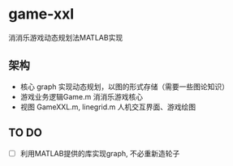 # game-xxl
消消乐游戏动态规划法MATLAB实现

## 架构

- 核心 graph 
  实现动态规划，以图的形式存储（需要一些图论知识）
- 游戏业务逻辑Game.m
  消消乐游戏核心
- 视图 GameXXL.m, linegrid.m
  人机交互界面、游戏绘图

## TO DO

- [ ] 利用MATLAB提供的库实现graph, 不必重新造轮子
